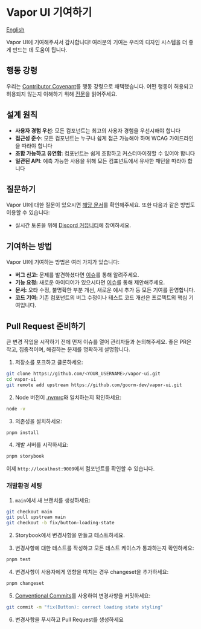 # Vapor UI 기여하기

[English](CONTRIBUTING.md)

Vapor UI에 기여해주셔서 감사합니다! 여러분의 기여는 우리의 디자인 시스템을 더 좋게 만드는 데 도움이 됩니다.

## 행동 강령

우리는 [Contributor Covenant](https://www.contributor-covenant.org/)를 행동 강령으로 채택했습니다. 어떤 행동이 허용되고 허용되지 않는지 이해하기 위해 [전문](./CODE_OF_CONDUCT.md)을 읽어주세요.

## 설계 원칙

- **사용자 경험 우선**: 모든 컴포넌트는 최고의 사용자 경험을 우선시해야 합니다
- **접근성 준수**: 모든 컴포넌트는 누구나 쉽게 접근 가능해야 하며 WCAG 가이드라인을 따라야 합니다
- **조합 가능하고 유연함**: 컴포넌트는 쉽게 조합하고 커스터마이징할 수 있어야 합니다
- **일관된 API**: 예측 가능한 사용을 위해 모든 컴포넌트에서 유사한 패턴을 따라야 합니다

## 질문하기

Vapor UI에 대한 질문이 있으시면 [해당 문서](https://vapor-ui.goorm.io)를 확인해주세요. 또한 다음과 같은 방법도 이용할 수 있습니다:

- 실시간 토론을 위해 [Discord 커뮤니티](https://discord.gg/PMqxs3xaHC)에 참여하세요.

## 기여하는 방법

Vapor UI에 기여하는 방법은 여러 가지가 있습니다:

- **버그 신고:** 문제를 발견하셨다면 [이슈](https://github.com/goorm-dev/vapor-ui/issues)를 통해 알려주세요.
- **기능 요청:** 새로운 아이디어가 있으시다면 [이슈](https://github.com/goorm-dev/vapor-ui/issues)를 통해 제안해주세요.
- **문서:** 오타 수정, 불명확한 부분 개선, 새로운 예시 추가 등 모든 기여를 환영합니다.
- **코드 기여:** 기존 컴포넌트의 버그 수정이나 테스트 코드 개선은 프로젝트의 핵심 기여입니다.

## Pull Request 준비하기

큰 변경 작업을 시작하기 전에 먼저 이슈를 열어 관리자들과 논의해주세요. 좋은 PR은 작고, 집중적이며, 해결하는 문제를 명확하게 설명합니다.

1. 저장소를 포크하고 클론하세요:

```bash
git clone https://github.com/<YOUR_USERNAME>/vapor-ui.git
cd vapor-ui
git remote add upstream https://github.com/goorm-dev/vapor-ui.git
```

2. Node 버전이 [.nvmrc](../.nvmrc)와 일치하는지 확인하세요:

```bash
node -v
```

3. 의존성을 설치하세요:

```bash
pnpm install
```

4. 개발 서버를 시작하세요:

```bash
pnpm storybook
```

이제 `http://localhost:9009`에서 컴포넌트를 확인할 수 있습니다.

### 개발환경 세팅

1. `main`에서 새 브랜치를 생성하세요:

```bash
git checkout main
git pull upstream main
git checkout -b fix/button-loading-state
```

2. Storybook에서 변경사항을 만들고 테스트하세요.

3. 변경사항에 대한 테스트를 작성하고 모든 테스트 케이스가 통과하는지 확인하세요:

```bash
pnpm test
```

4. 변경사항이 사용자에게 영향을 미치는 경우 changeset을 추가하세요:

```bash
pnpm changeset
```

5. [Conventional Commits](https://www.conventionalcommits.org/)를 사용하여 변경사항을 커밋하세요:

```bash
git commit -m "fix(Button): correct loading state styling"
```

6. 변경사항을 푸시하고 Pull Request를 생성하세요

